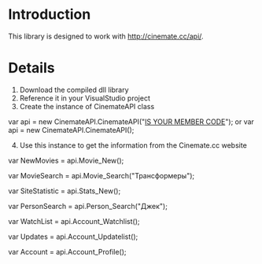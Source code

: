 # Introduction #

This library is designed to work with http://cinemate.cc/api/.


# Details #

1) Download the compiled dll library
2) Reference it in your VisualStudio project
3) Create the instance of CinemateAPI class

var api = new CinemateAPI.CinemateAPI("[IS YOUR MEMBER CODE](HERE.md)");
or
var api = new CinemateAPI.CinemateAPI();

4) Use this instance to get the information from the Cinemate.cc website

var NewMovies = api.Movie\_New();

var MovieSearch = api.Movie\_Search("Трансформеры");

var SiteStatistic = api.Stats\_New();

var PersonSearch = api.Person\_Search("Джек");

var WatchList = api.Account\_Watchlist();

var Updates = api.Account\_Updatelist();

var Account = api.Account\_Profile();